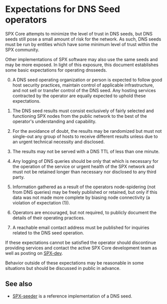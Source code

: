 Expectations for DNS Seed operators
====================================

SPX Core attempts to minimize the level of trust in DNS seeds,
but DNS seeds still pose a small amount of risk for the network.
As such, DNS seeds must be run by entities which have some minimum
level of trust within the SPX community.

Other implementations of SPX software may also use the same
seeds and may be more exposed. In light of this exposure, this
document establishes some basic expectations for operating dnsseeds.

0. A DNS seed operating organization or person is expected to follow good
host security practices, maintain control of applicable infrastructure,
and not sell or transfer control of the DNS seed. Any hosting services
contracted by the operator are equally expected to uphold these expectations.

1. The DNS seed results must consist exclusively of fairly selected and
functioning SPX nodes from the public network to the best of the
operator's understanding and capability.

2. For the avoidance of doubt, the results may be randomized but must not
single-out any group of hosts to receive different results unless due to an
urgent technical necessity and disclosed.

3. The results may not be served with a DNS TTL of less than one minute.

4. Any logging of DNS queries should be only that which is necessary
for the operation of the service or urgent health of the SPX
network and must not be retained longer than necessary nor disclosed
to any third party.

5. Information gathered as a result of the operators node-spidering
(not from DNS queries) may be freely published or retained, but only
if this data was not made more complete by biasing node connectivity
(a violation of expectation (1)).

6. Operators are encouraged, but not required, to publicly document the
details of their operating practices.

7. A reachable email contact address must be published for inquiries
related to the DNS seed operation.

If these expectations cannot be satisfied the operator should
discontinue providing services and contact the active SPX
Core development team as well as posting on
[SPX-dev](https://groups.google.com/forum/#!forum/SPX-dev).

Behavior outside of these expectations may be reasonable in some
situations but should be discussed in public in advance.

See also
----------
- [SPX-seeder](https://github.com/pooler/SPX-seeder) is a reference implementation of a DNS seed.
